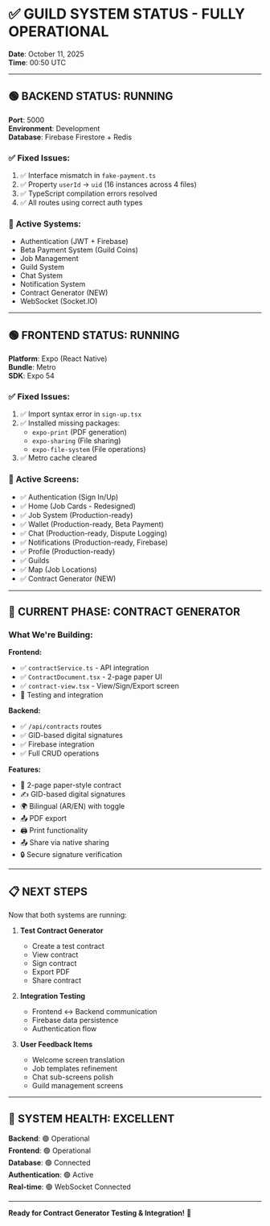 # ✅ **GUILD SYSTEM STATUS - FULLY OPERATIONAL**

**Date**: October 11, 2025  
**Time**: 00:50 UTC

---

## 🟢 **BACKEND STATUS: RUNNING**

**Port**: 5000  
**Environment**: Development  
**Database**: Firebase Firestore + Redis  

### ✅ **Fixed Issues:**
1. ✅ Interface mismatch in `fake-payment.ts`
2. ✅ Property `userId` → `uid` (16 instances across 4 files)
3. ✅ TypeScript compilation errors resolved
4. ✅ All routes using correct auth types

### 🔌 **Active Systems:**
- Authentication (JWT + Firebase)
- Beta Payment System (Guild Coins)
- Job Management
- Guild System
- Chat System
- Notification System
- Contract Generator (NEW)
- WebSocket (Socket.IO)

---

## 🟢 **FRONTEND STATUS: RUNNING**

**Platform**: Expo (React Native)  
**Bundle**: Metro  
**SDK**: Expo 54

### ✅ **Fixed Issues:**
1. ✅ Import syntax error in `sign-up.tsx`
2. ✅ Installed missing packages:
   - `expo-print` (PDF generation)
   - `expo-sharing` (File sharing)
   - `expo-file-system` (File operations)
3. ✅ Metro cache cleared

### 📱 **Active Screens:**
- ✅ Authentication (Sign In/Up)
- ✅ Home (Job Cards - Redesigned)
- ✅ Job System (Production-ready)
- ✅ Wallet (Production-ready, Beta Payment)
- ✅ Chat (Production-ready, Dispute Logging)
- ✅ Notifications (Production-ready, Firebase)
- ✅ Profile (Production-ready)
- ✅ Guilds
- ✅ Map (Job Locations)
- ✅ Contract Generator (NEW)

---

## 🎯 **CURRENT PHASE: CONTRACT GENERATOR**

### **What We're Building:**

**Frontend:**
- ✅ `contractService.ts` - API integration
- ✅ `ContractDocument.tsx` - 2-page paper UI
- ✅ `contract-view.tsx` - View/Sign/Export screen
- 🔄 Testing and integration

**Backend:**
- ✅ `/api/contracts` routes
- ✅ GID-based digital signatures
- ✅ Firebase integration
- ✅ Full CRUD operations

**Features:**
- 📄 2-page paper-style contract
- ✍️ GID-based digital signatures
- 🌍 Bilingual (AR/EN) with toggle
- 📤 PDF export
- 🖨️ Print functionality
- 📤 Share via native sharing
- 🔒 Secure signature verification

---

## 📋 **NEXT STEPS**

Now that both systems are running:

1. **Test Contract Generator**
   - Create a test contract
   - View contract
   - Sign contract
   - Export PDF
   - Share contract

2. **Integration Testing**
   - Frontend ↔ Backend communication
   - Firebase data persistence
   - Authentication flow

3. **User Feedback Items**
   - Welcome screen translation
   - Job templates refinement
   - Chat sub-screens polish
   - Guild management screens

---

## 🚀 **SYSTEM HEALTH: EXCELLENT**

**Backend**: 🟢 Operational  
**Frontend**: 🟢 Operational  
**Database**: 🟢 Connected  
**Authentication**: 🟢 Active  
**Real-time**: 🟢 WebSocket Connected  

---

**Ready for Contract Generator Testing & Integration!** 🎉


